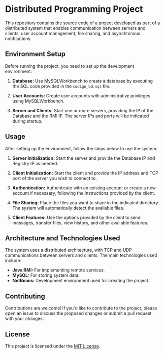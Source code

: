 # Distributed Programming Project

This repository contains the source code of a project developed as part of a distributed system that enables communication between servers and clients, user account management, file sharing, and asynchronous notifications.

## Environment Setup

Before running the project, you need to set up the development environment:

1. **Database:** Use MySQLWorkbench to create a database by executing the SQL code provided in the `codigo_bd.sql` file.

2. **User Accounts:** Create user accounts with administrative privileges using MySQLWorkbench.

3. **Server and Clients:** Start one or more servers, providing the IP of the Database and the RMI IP. The server IPs and ports will be indicated during startup.

## Usage

After setting up the environment, follow the steps below to use the system:

1. **Server Initialization:** Start the server and provide the Database IP and Registry IP as needed.

2. **Client Initialization:** Start the client and provide the IP address and TCP port of the server you wish to connect to.

3. **Authentication:** Authenticate with an existing account or create a new account if necessary, following the instructions provided by the client.

4. **File Sharing:** Place the files you want to share in the indicated directory. The system will automatically detect the available files.

5. **Client Features:** Use the options provided by the client to send messages, transfer files, view history, and other available features.

## Architecture and Technologies Used

The system uses a distributed architecture, with TCP and UDP communications between servers and clients. The main technologies used include:

- **Java RMI:** For implementing remote services.
- **MySQL:** For storing system data.
- **NetBeans:** Development environment used for creating the project.

## Contributing

Contributions are welcome! If you'd like to contribute to the project, please open an issue to discuss the proposed changes or submit a pull request with your changes.

## License

This project is licensed under the [MIT License](LICENSE).
